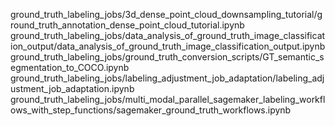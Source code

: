ground_truth_labeling_jobs/3d_dense_point_cloud_downsampling_tutorial/ground_truth_annotation_dense_point_cloud_tutorial.ipynb
ground_truth_labeling_jobs/data_analysis_of_ground_truth_image_classification_output/data_analysis_of_ground_truth_image_classification_output.ipynb
ground_truth_labeling_jobs/ground_truth_conversion_scripts/GT_semantic_segmentation_to_COCO.ipynb
ground_truth_labeling_jobs/labeling_adjustment_job_adaptation/labeling_adjustment_job_adaptation.ipynb
ground_truth_labeling_jobs/multi_modal_parallel_sagemaker_labeling_workflows_with_step_functions/sagemaker_ground_truth_workflows.ipynb

